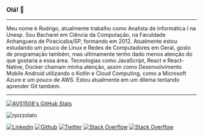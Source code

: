 ### Olá! 👋
---

Meu nome é Rodrigo, atualmente trabalho como Analista de Informática I na Unesp. Sou Bacharel em Ciência da Computação, na Faculdade Anhanguera de Piracicaba/SP, formando em 2012. Atualmente estou estudando um pouco de Linux e Redes de Computadores em Geral, gosto de programação também, mas ultimamente tenho dado menos atenção do que gostaria a essa área. Tecnologias como JavaScript, React e React-Native, Docker chamam minha atenção, assim como Desenvolvimento Mobile Android utilizando o Kotlin e Cloud Computing, como a Microsoft Azure e um pouco de AWS. Estou atualmente em um dilema tentando aprender Git também.

---

[![AVS1508's GitHub Stats](https://github-readme-stats.vercel.app/api?username=rpizzolato&show_icons=true)](https://github.com/rpizzolato)

<!--
**rpizzolato/rpizzolato** is a ✨ _special_ ✨ repository because its `README.md` (this file) appears on your GitHub profile.

Here are some ideas to get you started:

- 🔭 I’m currently working on ...
- 🌱 I’m currently learning ...
- 👯 I’m looking to collaborate on ...
- 🤔 I’m looking for help with ...
- 💬 Ask me about ...
- 📫 How to reach me: ...
- 😄 Pronouns: ...
- ⚡ Fun fact: ...
-->

<p align="left"> <img src="https://komarev.com/ghpvc/?username=rpizzolato" alt="rpizzolato" /> </p>

[![Linkedin](https://img.shields.io/badge/-LinkedIn-0073b0?logo=Linkedin&logoColor=white&link=https://www.linkedin.com/in/rpizzolato/)](https://www.linkedin.com/in/rpizzolato/)
[![Github](https://img.shields.io/badge/-Github-24292e?logo=Github&logoColor=white&link=https://github.com/rpizzolato)](https://github.com/rpizzolato)
[![Twitter](https://img.shields.io/badge/-Twitter-1da1f2?labelColor=1da1f2&logo=twitter&logoColor=white&link=https://twitter.com/ropizzolato)](https://twitter.com/ropizzolato)
[![Stack Overflow](https://img.shields.io/badge/-Stack%20Overflow-4ca143?labelColor=4ca143&logo=stackoverflow&logoColor=white&link=https://pt.stackoverflow.com/users/154720/rodrigo)](https://pt.stackoverflow.com/users/154720/rodrigo)
[![Stack Overflow](https://img.shields.io/badge/-Stack%20Overflow-f48024?labelColor=f48024&logo=stackoverflow&logoColor=white&link=https://stackoverflow.com/users/10682983/rodrigo)](https://stackoverflow.com/users/10682983/rodrigo)
